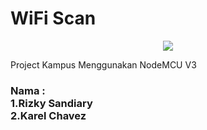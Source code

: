 # WiFi Scan
<p align='center'>
  <a href="#"><img src="https://visitor-badge.glitch.me/badge?page_id=wifiscan.visitor-badge"></a>
</p>
Project Kampus Menggunakan NodeMCU V3

### Nama :<br>1.Rizky Sandiary<br>2.Karel Chavez
